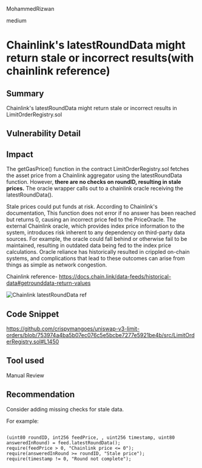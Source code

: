 MohammedRizwan

medium

# Chainlink's latestRoundData might return stale or incorrect results(with chainlink reference)

## Summary
Chainlink's latestRoundData might return stale or incorrect results in LimitOrderRegistry.sol

## Vulnerability Detail
## Impact
The getGasPrice() function in the contract LimitOrderRegistry.sol fetches the asset price from a Chainlink aggregator using the latestRoundData function. However, **there are no checks on roundID, resulting in stale prices.** The oracle wrapper calls out to a chainlink oracle receiving the latestRoundData().

Stale prices could put funds at risk. According to Chainlink's documentation, This function does not error if no answer has been reached but returns 0, causing an incorrect price fed to the PriceOracle. The external Chainlink oracle, which provides index price information to the system, introduces risk inherent to any dependency on third-party data sources. For example, the oracle could fall behind or otherwise fail to be maintained, resulting in outdated data being fed to the index price calculations. Oracle reliance has historically resulted in crippled on-chain systems, and complications that lead to these outcomes can arise from things as simple as network congestion.

Chainlink reference-
https://docs.chain.link/data-feeds/historical-data#getrounddata-return-values

>
![Chainlink latestRoundData ref](https://github.com/sherlock-audit/2023-06-gfx-mohammedrizwann123/assets/112799398/d70ff364-d796-402c-8ef4-5032fb339676)

## Code Snippet
https://github.com/crispymangoes/uniswap-v3-limit-orders/blob/753974a4ba5b07ec076c5e5bcbe7277e5921be4b/src/LimitOrderRegistry.sol#L1450

## Tool used
Manual Review

## Recommendation
Consider adding missing checks for stale data.

For example:

```Solidity

(uint80 roundID, int256 feedPrice, , uint256 timestamp, uint80 answeredInRound) = feed.latestRoundData();
require(feedPrice > 0, "Chainlink price <= 0"); 
require(answeredInRound >= roundID, "Stale price");
require(timestamp != 0, "Round not complete");
```